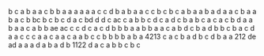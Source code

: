 b
c
a
b
a
a c
b
b a
a
a
a
a
a
c
c
d b
a b
a
a
c
c
b
c b
c
a
b
a
a b
a
d
a
a
c b
a
a
b
a
c
b
bc
b
c b
c d
a c
bd
d
d
c
ac
c a
b
b c
d
c
a
d
c b
a b
c a
c a
c b
d a
a
b
a
a
c
a
b
b
ae ac
c
c d
c
a c
d b
b
b a
a
b
b
a
a
c
a
b d
c
b
a d
b
b c
b
a c
d
a
a c
c
c
a
a
c a
a c
a
a
b
c
c b
b
b
b
a
b
a
4213
c
a
c b
a
d
b
c
d b
a
a
212
de ad
a
a
a
d a
b
a
d
b
1122
d
a c
a b
b c
b
c
